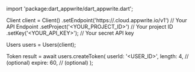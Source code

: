 import 'package:dart_appwrite/dart_appwrite.dart';

Client client = Client()
    .setEndpoint('https://<REGION>.cloud.appwrite.io/v1') // Your API Endpoint
    .setProject('<YOUR_PROJECT_ID>') // Your project ID
    .setKey('<YOUR_API_KEY>'); // Your secret API key

Users users = Users(client);

Token result = await users.createToken(
    userId: '<USER_ID>',
    length: 4, // (optional)
    expire: 60, // (optional)
);
